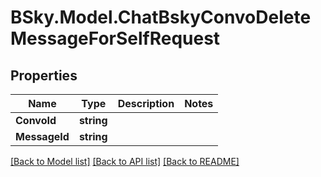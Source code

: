 # BSky.Model.ChatBskyConvoDeleteMessageForSelfRequest

## Properties

Name | Type | Description | Notes
------------ | ------------- | ------------- | -------------
**ConvoId** | **string** |  | 
**MessageId** | **string** |  | 

[[Back to Model list]](../README.md#documentation-for-models) [[Back to API list]](../README.md#documentation-for-api-endpoints) [[Back to README]](../README.md)

